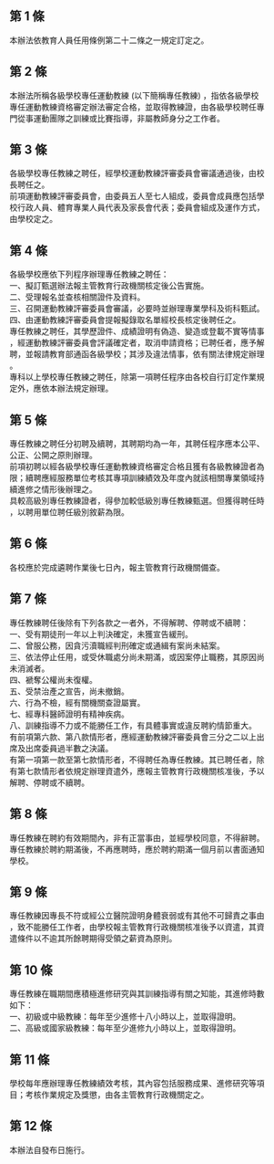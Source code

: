 第 1 條
-------
本辦法依教育人員任用條例第二十二條之一規定訂定之。

第 2 條
-------
本辦法所稱各級學校專任運動教練 (以下簡稱專任教練) ，指依各級學校  
專任運動教練資格審定辦法審定合格，並取得教練證，由各級學校聘任專  
門從事運動團隊之訓練或比賽指導，非屬教師身分之工作者。

第 3 條
-------
各級學校專任教練之聘任，經學校運動教練評審委員會審議通過後，由校  
長聘任之。  
前項運動教練評審委員會，由委員五人至七人組成，委員會成員應包括學  
校行政人員、體育專業人員代表及家長會代表；委員會組成及運作方式，  
由學校定之。

第 4 條
-------
各級學校應依下列程序辦理專任教練之聘任：  
一、擬訂甄選辦法報主管教育行政機關核定後公告實施。  
二、受理報名並查核相關證件及資料。  
三、召開運動教練評審委員會審議，必要時並辦理專業學科及術科甄試。  
四、由運動教練評審委員會提報擬錄取名單經校長核定後聘任之。  
專任教練之聘任，其學歷證件、成績證明有偽造、變造或登載不實等情事  
，經運動教練評審委員會評議確定者，取消申請資格；已聘任者，應予解  
聘，並報請教育部通函各級學校；其涉及違法情事，依有關法律規定辦理  
。  
專科以上學校專任教練之聘任，除第一項聘任程序由各校自行訂定作業規  
定外，應依本辦法規定辦理。

第 5 條
-------
專任教練之聘任分初聘及續聘，其聘期均為一年，其聘任程序應本公平、  
公正、公開之原則辦理。  
前項初聘以經各級學校專任運動教練資格審定合格且獲有各級教練證者為  
限；續聘應經服務單位考核其專項訓練績效及年度內就該相關專業領域持  
續進修之情形後辦理之。  
具較高級別專任教練證者，得參加較低級別專任教練甄選。但獲得聘任時  
，以聘用單位聘任級別敘薪為限。

第 6 條
-------
各校應於完成遴聘作業後七日內，報主管教育行政機關備查。

第 7 條
-------
專任教練聘任後除有下列各款之一者外，不得解聘、停聘或不續聘：  
一、受有期徒刑一年以上判決確定，未獲宣告緩刑。  
二、曾服公務，因貪污瀆職經判刑確定或通緝有案尚未結案。  
三、依法停止任用，或受休職處分尚未期滿，或因案停止職務，其原因尚  
    未消滅者。  
四、褫奪公權尚未復權。  
五、受禁治產之宣告，尚未撤銷。  
六、行為不檢，經有關機關查證屬實。  
七、經專科醫師證明有精神疾病。  
八、訓練指導不力或不能勝任工作，有具體事實或違反聘約情節重大。  
有前項第六款、第八款情形者，應經運動教練評審委員會三分之二以上出  
席及出席委員過半數之決議。  
有第一項第一款至第七款情形者，不得聘任為專任教練。其已聘任者，除  
有第七款情形者依規定辦理資遣外，應報主管教育行政機關核准後，予以  
解聘、停聘或不續聘。

第 8 條
-------
專任教練在聘約有效期間內，非有正當事由，並經學校同意，不得辭聘。  
專任教練於聘約期滿後，不再應聘時，應於聘約期滿一個月前以書面通知  
學校。

第 9 條
-------
專任教練因專長不符或經公立醫院證明身體衰弱或有其他不可歸責之事由  
，致不能勝任工作者，由學校報主管教育行政機關核准後予以資遣，其資  
遣條件以不逾其所餘聘期得受領之薪資為原則。

第 10 條
--------
專任教練在職期間應積極進修研究與其訓練指導有關之知能，其進修時數  
如下：  
一、初級或中級教練：每年至少進修十八小時以上，並取得證明。  
二、高級或國家級教練：每年至少進修九小時以上，並取得證明。

第 11 條
--------
學校每年應辦理專任教練績效考核，其內容包括服務成果、進修研究等項  
目；考核作業規定及獎懲，由各主管教育行政機關定之。

第 12 條
--------
本辦法自發布日施行。

